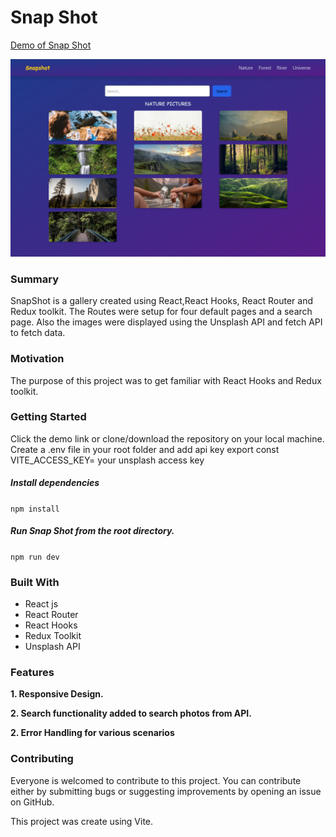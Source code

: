 # Snap Shot

[Demo of Snap Shot](https://yoursnap.netlify.app/)

![](public/SnapScout.png)

### Summary

SnapShot is a gallery created using React,React Hooks, React Router and Redux toolkit. The Routes were setup for four default pages and a search page. Also the images were displayed using the Unsplash API and fetch API to fetch data.

### Motivation

The purpose of this project was to get familiar with React Hooks and Redux toolkit.

### Getting Started

Click the demo link or clone/download the repository on your local machine.
Create a .env file in your root folder and add api key
export const VITE_ACCESS_KEY= your unsplash access key

##### Install dependencies

`npm install`

##### Run Snap Shot from the root directory.

`npm run dev`

### Built With

- React js
- React Router
- React Hooks
- Redux Toolkit
- Unsplash API

### Features

**1. Responsive Design.**

**2. Search functionality added to search photos from API.**

**2. Error Handling for various scenarios**

### Contributing

Everyone is welcomed to contribute to this project. You can contribute either by submitting bugs or suggesting improvements by opening an issue on GitHub.

This project was create using Vite.
